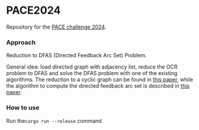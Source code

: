 # PACE2024
Repository for the [PACE challenge 2024](https://pacechallenge.org/2024/).

### Approach
Reduction to DFAS (Directed Feedback Arc Set) Problem.

General idea: load directed graph with adjacency list, reduce the OCR problem to DFAS and solve the DFAS problem with one of the existing algorithms.
The reduction to a cyclic graph can be found in [this paper](https://dl.acm.org/doi/abs/10.1145/945394.945396), while the algorithm to compute the directed feedback arc set is described in [this paper](https://arxiv.org/pdf/2208.09234.pdf).

### How to use
Run the`cargo run --release` command
